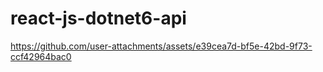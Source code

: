 # react-js-dotnet6-api
https://github.com/user-attachments/assets/e39cea7d-bf5e-42bd-9f73-ccf42964bac0


